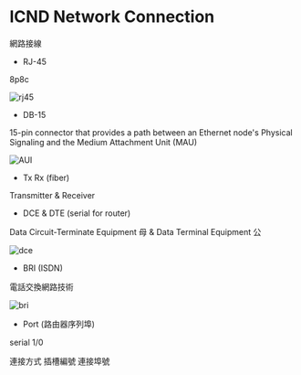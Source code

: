 # ICND Network Connection
網路接線

* RJ-45

8p8c

![rj45](https://upload.wikimedia.org/wikipedia/commons/thumb/3/36/Rj45plug-8p8c.png/480px-Rj45plug-8p8c.png)

* DB-15

15-pin connector that provides a path between an Ethernet node's Physical Signaling and the Medium Attachment Unit (MAU)

![AUI](https://upload.wikimedia.org/wikipedia/commons/thumb/0/0e/AUI_connector_on_DEC_EtherWorks_LC_%28DE100%29.jpg/440px-AUI_connector_on_DEC_EtherWorks_LC_%28DE100%29.jpg)

* Tx Rx (fiber)

Transmitter & Receiver


* DCE & DTE (serial for router)

Data Circuit-Terminate Equipment 母 & Data Terminal Equipment 公

![dce](https://upload.wikimedia.org/wikipedia/commons/thumb/e/ef/Terminaladapter_X.21.jpg/440px-Terminaladapter_X.21.jpg)

* BRI (ISDN)

電話交換網路技術

![bri](https://upload.wikimedia.org/wikipedia/commons/thumb/2/29/T-Concept-ISDN.jpg/440px-T-Concept-ISDN.jpg)

* Port (路由器序列埠)

serial 1/0 

連接方式 插槽編號 連接埠號

